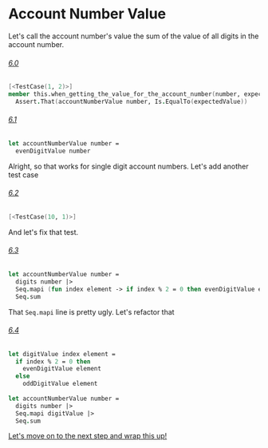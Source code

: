 # Account Number Value

Let's call the account number's value the sum of the value of all digits in the account number.
###### [6.0](../../tree/step-6-0/example/LuhnKataExample)
```fsharp
[<TestCase(1, 2)>]
member this.when_getting_the_value_for_the_account_number(number, expectedValue) =
  Assert.That(accountNumberValue number, Is.EqualTo(expectedValue))
```

###### [6.1](../../tree/step-6-1/example/LuhnKataExample)
```fsharp
let accountNumberValue number =
  evenDigitValue number
```

Alright, so that works for single digit account numbers. Let's add another test case

###### [6.2](../../tree/step-6-2/example/LuhnKataExample)
```fsharp
[<TestCase(10, 1)>]
```

And let's fix that test.

###### [6.3](../../tree/step-6-3/example/LuhnKataExample)
```fsharp
let accountNumberValue number =
  digits number |>
  Seq.mapi (fun index element -> if index % 2 = 0 then evenDigitValue element else oddDigitValue element) |>
  Seq.sum
```

That `Seq.mapi` line is pretty ugly. Let's refactor that

###### [6.4](../../tree/step-6-4/example/LuhnKataExample)
```fsharp
let digitValue index element =
  if index % 2 = 0 then
    evenDigitValue element
  else
    oddDigitValue element
    
let accountNumberValue number =
  digits number |>
  Seq.mapi digitValue |>
  Seq.sum
```

[Let's move on to the next step and wrap this up!](step-7.md)
